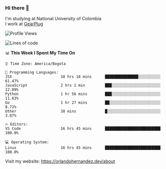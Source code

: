 ### Hi there 👋


<!--**AR4Z/AR4Z** is a ✨ _special_ ✨ repository because its `README.md` (this file) appears on your GitHub profile.

Here are some ideas to get you started:-->
I'm studying at National University of Colombia
<br>
I work at <a href="https://gearplug.io/en/">GearPlug</a>
<br>

<!--START_SECTION:waka-->
![Profile Views](http://img.shields.io/badge/Profile%20Views-1-blue)

![Lines of code](https://img.shields.io/badge/From%20Hello%20World%20I%27ve%20Written-18.5%20million%20lines%20of%20code-blue)

📊 **This Week I Spent My Time On** 

```text
⌚︎ Time Zone: America/Bogota

💬 Programming Languages: 
JSX                      10 hrs 18 mins      ███████████████░░░░░░░░░░   61.47% 
JavaScript               2 hrs 1 min         ███░░░░░░░░░░░░░░░░░░░░░░   12.09% 
Python                   1 hr 56 mins        ███░░░░░░░░░░░░░░░░░░░░░░   11.63% 
Go                       1 hr 27 mins        ██░░░░░░░░░░░░░░░░░░░░░░░   8.72% 
Other                    38 mins             █░░░░░░░░░░░░░░░░░░░░░░░░   3.87%

🔥 Editors: 
VS Code                  16 hrs 45 mins      █████████████████████████   100.0%

💻 Operating System: 
Linux                    16 hrs 45 mins      █████████████████████████   100.0%

```


<!--END_SECTION:waka-->


Visit my website: https://orlandohernandez.dev/about

